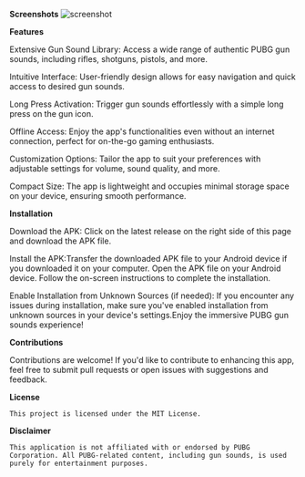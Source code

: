 **Screenshots**
![screenshot](https://github.com/princeantonyno1/pubg_gun_sounds/assets/148847362/a6168e15-07d5-4aa3-95df-6e5fa9fe34e4)

**Features**

Extensive Gun Sound Library: Access a wide range of authentic PUBG gun sounds, including rifles, shotguns, pistols, and more.

Intuitive Interface: User-friendly design allows for easy navigation and quick access to desired gun sounds.

Long Press Activation: Trigger gun sounds effortlessly with a simple long press on the gun icon.

Offline Access: Enjoy the app's functionalities even without an internet connection, perfect for on-the-go gaming enthusiasts.

Customization Options: Tailor the app to suit your preferences with adjustable settings for volume, sound quality, and more.

Compact Size: The app is lightweight and occupies minimal storage space on your device, ensuring smooth performance.


**Installation**

Download the APK: Click on the latest release on the right side of this page and download the APK file.

Install the APK:Transfer the downloaded APK file to your Android device if you downloaded it on your computer.
Open the APK file on your Android device.
Follow the on-screen instructions to complete the installation.

Enable Installation from Unknown Sources (if needed): If you encounter any issues during installation, make sure you've enabled installation from unknown sources in your device's settings.Enjoy the immersive PUBG gun sounds experience!

**Contributions**

Contributions are welcome! If you'd like to contribute to enhancing this app, feel free to submit pull requests or open issues with suggestions and feedback.

**License**

    This project is licensed under the MIT License.

**Disclaimer**

    This application is not affiliated with or endorsed by PUBG Corporation. All PUBG-related content, including gun sounds, is used purely for entertainment purposes.
